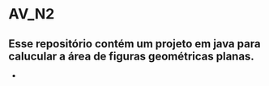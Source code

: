 # AV_N2

## Esse repositório contém um projeto em java para calucular a área de figuras geométricas planas. 
* 
